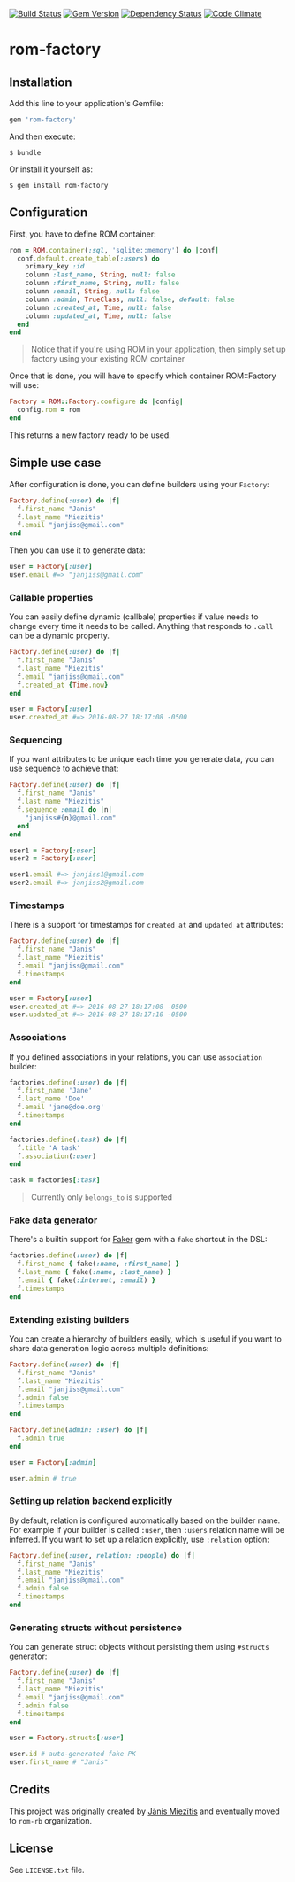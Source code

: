 [![Build Status](https://travis-ci.org/rom-rb/rom-factory.svg?branch=master)](https://travis-ci.org/rom-rb/rom-factory)
[![Gem Version](https://badge.fury.io/rb/rom-factory.svg)](https://badge.fury.io/rb/rom-factory)
[![Dependency Status](https://gemnasium.com/badges/github.com/rom-rb/rom-factory.svg)](https://gemnasium.com/github.com/rom-rb/rom-factory)
[![Code Climate](https://codeclimate.com/github/rom-rb/rom-factory/badges/gpa.svg)](https://codeclimate.com/github/rom-rb/rom-factory)

# rom-factory

## Installation

Add this line to your application's Gemfile:

```ruby
gem 'rom-factory'
```

And then execute:

    $ bundle

Or install it yourself as:

    $ gem install rom-factory

## Configuration

First, you have to define ROM container:

```ruby
rom = ROM.container(:sql, 'sqlite::memory') do |conf|
  conf.default.create_table(:users) do
    primary_key :id
    column :last_name, String, null: false
    column :first_name, String, null: false
    column :email, String, null: false
    column :admin, TrueClass, null: false, default: false
    column :created_at, Time, null: false
    column :updated_at, Time, null: false
  end
end
```

> Notice that if you're using ROM in your application, then simply set up factory using your existing ROM container

Once that is done, you will have to specify which container ROM::Factory will use:

```ruby
Factory = ROM::Factory.configure do |config|
  config.rom = rom
end
```

This returns a new factory ready to be used.

## Simple use case

After configuration is done, you can define builders using your `Factory`:

```ruby
Factory.define(:user) do |f|
  f.first_name "Janis"
  f.last_name "Miezitis"
  f.email "janjiss@gmail.com"
end
```

Then you can use it to generate data:

```ruby
user = Factory[:user]
user.email #=> "janjiss@gmail.com"
```

### Callable properties

You can easily define dynamic (callbale) properties if value needs to change every time it needs to be called.
Anything that responds to `.call` can be a dynamic property.

```ruby
Factory.define(:user) do |f|
  f.first_name "Janis"
  f.last_name "Miezitis"
  f.email "janjiss@gmail.com"
  f.created_at {Time.now}
end

user = Factory[:user]
user.created_at #=> 2016-08-27 18:17:08 -0500
```

### Sequencing

If you want attributes to be unique each time you generate data, you can use sequence to achieve that:

```ruby
Factory.define(:user) do |f|
  f.first_name "Janis"
  f.last_name "Miezitis"
  f.sequence :email do |n|
    "janjiss#{n}@gmail.com"
  end
end

user1 = Factory[:user]
user2 = Factory[:user]

user1.email #=> janjiss1@gmail.com
user2.email #=> janjiss2@gmail.com
```

### Timestamps

There is a support for timestamps for `created_at` and `updated_at` attributes:

```ruby
Factory.define(:user) do |f|
  f.first_name "Janis"
  f.last_name "Miezitis"
  f.email "janjiss@gmail.com"
  f.timestamps
end

user = Factory[:user]
user.created_at #=> 2016-08-27 18:17:08 -0500
user.updated_at #=> 2016-08-27 18:17:10 -0500
```

### Associations

If you defined associations in your relations, you can use `association` builder:

``` ruby
factories.define(:user) do |f|
  f.first_name 'Jane'
  f.last_name 'Doe'
  f.email 'jane@doe.org'
  f.timestamps
end

factories.define(:task) do |f|
  f.title 'A task'
  f.association(:user)
end

task = factories[:task]
```

> Currently only `belongs_to` is supported

### Fake data generator

There's a builtin support for [Faker](https://github.com/stympy/faker) gem with a `fake` shortcut in the DSL:


``` ruby
factories.define(:user) do |f|
  f.first_name { fake(:name, :first_name) }
  f.last_name { fake(:name, :last_name) }
  f.email { fake(:internet, :email) }
  f.timestamps
end
```

### Extending existing builders

You can create a hierarchy of builders easily, which is useful if you want to share data generation logic across
multiple definitions:

``` ruby
Factory.define(:user) do |f|
  f.first_name "Janis"
  f.last_name "Miezitis"
  f.email "janjiss@gmail.com"
  f.admin false
  f.timestamps
end

Factory.define(admin: :user) do |f|
  f.admin true
end

user = Factory[:admin]

user.admin # true
```

### Setting up relation backend explicitly

By default, relation is configured automatically based on the builder name. For example if your builder is called `:user`, then `:users`
relation name will be inferred. If you want to set up a relation explicitly, use `:relation` option:

``` ruby
Factory.define(:user, relation: :people) do |f|
  f.first_name "Janis"
  f.last_name "Miezitis"
  f.email "janjiss@gmail.com"
  f.admin false
  f.timestamps
end
```

### Generating structs without persistence

You can generate struct objects without persisting them using `#structs` generator:

``` ruby
Factory.define(:user) do |f|
  f.first_name "Janis"
  f.last_name "Miezitis"
  f.email "janjiss@gmail.com"
  f.admin false
  f.timestamps
end

user = Factory.structs[:user]

user.id # auto-generated fake PK
user.first_name # "Janis"
```

## Credits

This project was originally created by [Jānis Miezītis](https://github.com/janjiss) and eventually moved to `rom-rb` organization.

## License

See `LICENSE.txt` file.
